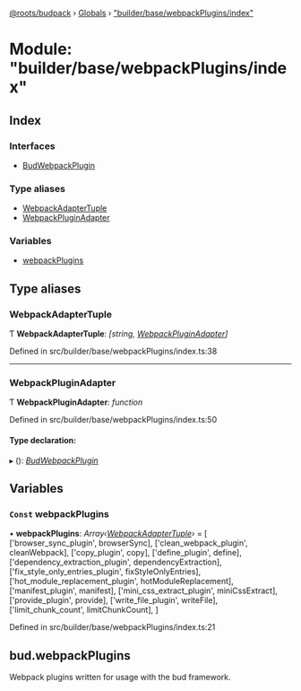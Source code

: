 [@roots/budpack](../README.md) › [Globals](../globals.md) › ["builder/base/webpackPlugins/index"](_builder_base_webpackplugins_index_.md)

# Module: "builder/base/webpackPlugins/index"

## Index

### Interfaces

* [BudWebpackPlugin](../interfaces/_builder_base_webpackplugins_index_.budwebpackplugin.md)

### Type aliases

* [WebpackAdapterTuple](_builder_base_webpackplugins_index_.md#webpackadaptertuple)
* [WebpackPluginAdapter](_builder_base_webpackplugins_index_.md#webpackpluginadapter)

### Variables

* [webpackPlugins](_builder_base_webpackplugins_index_.md#const-webpackplugins)

## Type aliases

###  WebpackAdapterTuple

Ƭ **WebpackAdapterTuple**: *[string, [WebpackPluginAdapter](_builder_base_webpackplugins_index_.md#webpackpluginadapter)]*

Defined in src/builder/base/webpackPlugins/index.ts:38

___

###  WebpackPluginAdapter

Ƭ **WebpackPluginAdapter**: *function*

Defined in src/builder/base/webpackPlugins/index.ts:50

#### Type declaration:

▸ (): *[BudWebpackPlugin](../interfaces/_builder_base_webpackplugins_index_.budwebpackplugin.md)*

## Variables

### `Const` webpackPlugins

• **webpackPlugins**: *Array‹[WebpackAdapterTuple](_builder_base_webpackplugins_index_.md#webpackadaptertuple)›* = [
  ['browser_sync_plugin', browserSync],
  ['clean_webpack_plugin', cleanWebpack],
  ['copy_plugin', copy],
  ['define_plugin', define],
  ['dependency_extraction_plugin', dependencyExtraction],
  ['fix_style_only_entries_plugin', fixStyleOnlyEntries],
  ['hot_module_replacement_plugin', hotModuleReplacement],
  ['manifest_plugin', manifest],
  ['mini_css_extract_plugin', miniCssExtract],
  ['provide_plugin', provide],
  ['write_file_plugin', writeFile],
  ['limit_chunk_count', limitChunkCount],
]

Defined in src/builder/base/webpackPlugins/index.ts:21

## bud.webpackPlugins

Webpack plugins written for usage with the bud framework.
